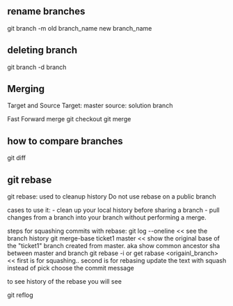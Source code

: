 ## rename branches
git branch -m old branch_name new branch_name

## deleting branch 
git branch -d branch

## Merging
Target and Source
Target: master
source: solution branch

Fast Forward merge
git checkout<target-branch>
git merge <source branch> 

## how to compare branches 
git diff <branch1> <branch2> 

## git rebase 
git rebase: used to cleanup history
Do not use rebase on a public branch 

cases to use it:
    - clean up your local history before sharing a branch 
    - pull changes from a branch into your branch without performing a merge.

steps for squashing commits with rebase:
git log --oneline    << see the branch history
git merge-base ticket1 master  << show the original base of the "ticket1" branch created from master. aka show common ancestor sha between master and branch
git rebase -i <commit-sha> or get rabase <origainl_branch> << first is for squashing.. second is for rebasing
update the text with squash instead of pick
choose the commit message 

to see history of the rebase you will see 

git reflog